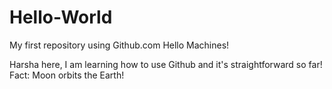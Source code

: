 # Hello-World
My first repository using Github.com
Hello Machines!

Harsha here, I am learning how to use Github and it's straightforward so far! 
Fact: Moon orbits the Earth!  

